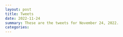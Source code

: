 ```yaml
---
layout: post
title: Tweets
date: 2022-11-24
summary: These are the tweets for November 24, 2022.
categories:
---
```



